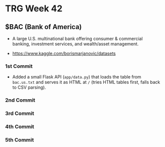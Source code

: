 # TRG Week 42

## $BAC (Bank of America)

-  A large U.S. multinational bank offering consumer & commercial banking, investment services, and wealth/asset management.

- https://www.kaggle.com/borismarjanovic/datasets

### 1st Commit

 - Added a small Flask API (`app/data.py`) that loads the table from `bac.us.txt` and serves it as HTML at `/` (tries HTML tables first, falls back to CSV parsing).

### 2nd Commit

### 3rd Commit

### 4th Commit

### 5th Commit
